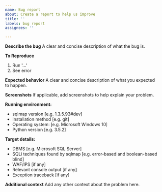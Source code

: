 ```yaml
---
name: Bug report
about: Create a report to help us improve
title: ''
labels: bug report
assignees: ''

---
```


**Describe the bug**
A clear and concise description of what the bug is.

**To Reproduce**
1. Run '...'
2. See error

**Expected behavior**
A clear and concise description of what you expected to happen.

**Screenshots**
If applicable, add screenshots to help explain your problem.

**Running environment:**
 - sqlmap version [e.g. 1.3.5.93#dev]
 - Installation method [e.g. git]
 - Operating system: [e.g. Microsoft Windows 10]
 - Python version [e.g. 3.5.2]

**Target details:**
 - DBMS [e.g. Microsoft SQL Server]
 - SQLi techniques found by sqlmap [e.g. error-based and boolean-based blind]
 - WAF/IPS [if any]
 - Relevant console output [if any]
 - Exception traceback [if any]

**Additional context**
Add any other context about the problem here.
